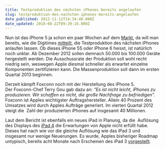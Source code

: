 ```yaml
---
title: Testproduktion des nächsten iPhones bereits angelaufen
slug: testproduktion-des-nachsten-iphones-bereits-angelaufen
date_published: 2012-11-12T14:34:40.000Z
date_updated: 2018-08-22T09:39:16.000Z
---
```


Nun ist das iPhone 5 ja schon ein paar Wochen auf dem [Markt](__GHOST_URL__/vorbestellung-des-iphone-5-morgen-ab-9-uhr/), da will man bereits, wie die Digitimes [mitteilt](http://www.digitimes.com/news/a20121112PB200.html), die Testproduktion des nächsten iPhones anlaufen lassen. Ob dieses iPhone 5S oder iPhone 6 heisst, ist natürlich noch unklar. Ab Dezember 2012 sollen demnach 50.000 bis 100.000 Geräte hergestellt werden. Die Ausschussrate der Produktion soll wohl recht niedrig sein, weswegen Apple diesmal schneller als erwartet einzelne Komponenten zertifizieren kann. Die Massenproduktion soll dann im ersten Quartal 2013 beginnen.

Derzeit kämpft Foxconn noch mit der Herstellung des iPhone 5. Der Foxconn-Chef Terry Gou gab dazu an: *"Es ist nicht leicht, iPhones zu produzieren. Wir schaffen es nicht, die große Nachfrage zu befriedigen".* Foxconn ist Apples wichtigster Auftragshersteller. Allein 40 Prozent des Umsatzes wird durch Apples Aufträge generiert. Im vierten Quartal 2012 steigt die  Zahl der produzierten iPhones auf insgesamt 40 Millionen.

Laut dem Bericht ist ebenfalls ein neues iPad in Planung, da die  Auflösung des Displays des [iPad 4](__GHOST_URL__/heutiger-apple-event-eine-wahre-flut-an-neuer-hardware/) die Erwartungen von Apple nicht erfüllt habe. Dieses hat nach wie vor die gleiche Auflösung wie das iPad 3 und insgesamt nur wenige Neuerungen. Es wurde, Apples bisheriger Roadmap untypisch, bereits acht Monate nach Erscheinen des iPad 3 [vorgestellt](__GHOST_URL__/heutiger-apple-event-eine-wahre-flut-an-neuer-hardware/).
